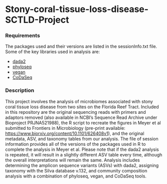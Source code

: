# Stony-coral-tissue-loss-disease-SCTLD-Project

### Requirements
  The packages used and their versions are listed in the sessionInfo.txt file. Some of the key libraries used in analysis are:
  * [dada2](https://bioconductor.org/packages/release/bioc/html/dada2.html)
  * [phyloseq](https://joey711.github.io/phyloseq/) 
  * [vegan](https://cran.r-project.org/package=vegan)
  * [CoDaSeq](https://github.com/ggloor/CoDaSeq)
  
### Description 
This project involves the analysis of microbiomes associated with stony coral tissue loss disease from two sites on the Florida Reef Tract. Included in this repository are the original sequencing reads with primers and adaptors removed (also available in NCBI’s Sequence Read Archive under Bioproject PRJNA521988), the R script to recreate the figures in Meyer et al submitted to Frontiers in Microbiology (pre-print available: https://www.biorxiv.org/content/10.1101/626408v1), and the original metadata, ASV, and taxonomy tables from our analysis. The file of session information provides all of the versions of the packages used in R to complete the analysis in Meyer et al. Please note that if the dada2 analysis is repeated, it will result in a slightly different ASV table every time, although the overall interpretations will remain the same. Analysis includes determining the amplicon sequence variants (ASVs) with dada2, assigning taxonomy with the Silva database v.132, and community composition analysis with a combination of phyloseq, vegan, and CoDaSeq tools. 
